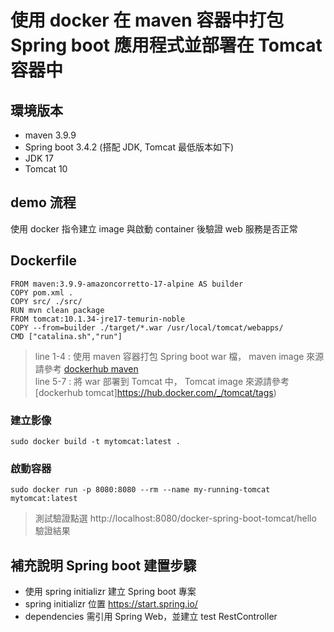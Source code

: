 # 使用 docker 在 maven 容器中打包 Spring boot 應用程式並部署在 Tomcat 容器中
## 環境版本
* maven 3.9.9
* Spring boot 3.4.2 (搭配 JDK, Tomcat 最低版本如下)
* JDK 17
* Tomcat 10
## demo 流程
使用 docker 指令建立 image 與啟動 container 後驗證 web 服務是否正常 
## Dockerfile
```
FROM maven:3.9.9-amazoncorretto-17-alpine AS builder
COPY pom.xml .
COPY src/ ./src/
RUN mvn clean package
FROM tomcat:10.1.34-jre17-temurin-noble
COPY --from=builder ./target/*.war /usr/local/tomcat/webapps/
CMD ["catalina.sh","run"]
```
> line 1-4 : 使用 maven 容器打包 Spring boot war 檔，
> maven image 來源請參考 [dockerhub maven](https://hub.docker.com/_/maven)  
> line 5-7 : 將 war 部署到 Tomcat 中，
> Tomcat image 來源請參考 [dockerhub tomcat]https://hub.docker.com/_/tomcat/tags)
### 建立影像
```
sudo docker build -t mytomcat:latest .
```
### 啟動容器
```
sudo docker run -p 8080:8080 --rm --name my-running-tomcat mytomcat:latest
```
> 測試驗證點選 http://localhost:8080/docker-spring-boot-tomcat/hello 驗證結果
## 補充說明 Spring boot 建置步驟
* 使用 spring initializr 建立 Spring boot 專案
* spring initializr 位置 https://start.spring.io/
* dependencies 需引用 Spring Web，並建立 test RestController
